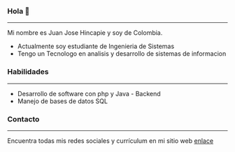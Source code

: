 ### Hola 👋
------------

Mi nombre es Juan Jose Hincapie y soy de Colombia. 

- Actualmente soy estudiante de Ingenieria de Sistemas
- Tengo un Tecnologo en analisis y desarrollo de sistemas de informacion

### Habilidades
------------

- Desarrollo de software con php y Java - Backend
- Manejo de bases de datos SQL

### Contacto
------------

Encuentra todas mis redes sociales y currículum en mi sitio web [enlace](https://www.linkedin.com/in/juan-jose-hincapie-ortiz-09847121b/)

